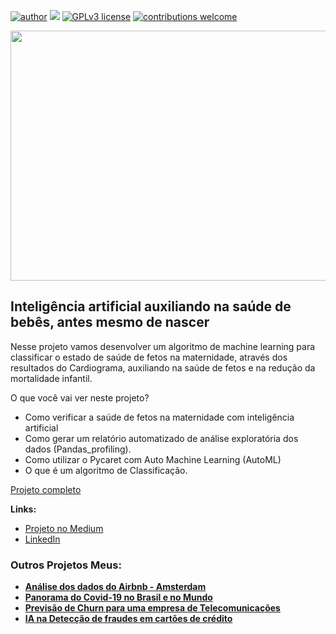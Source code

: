 [![author](https://img.shields.io/badge/author-JessicaCunha-red.svg)](https://www.linkedin.com/in/j%C3%A9ssica-cunha/) [![](https://img.shields.io/badge/python-3.9+-blue.svg)](https://www.python.org/downloads/release/python-365/) [![GPLv3 license](https://img.shields.io/badge/License-GPLv3-blue.svg)](http://perso.crans.org/besson/LICENSE.html) [![contributions welcome](https://img.shields.io/badge/contributions-welcome-brightgreen.svg?style=flat)](https://github.com/cunhajessica/Data_Science)

<p align="center">
  <img src="https://img.freepik.com/fotos-gratis/os-pares-gravidos-asiaticos-novos-mostram-e-olhando-o-bebe-da-foto-do-ultrassom-na-barriga-mamae-e-papai-se-sentindo-feliz-sorrindo-pacifica-enquanto-cuida-crianca-deitado-no-sofa-na-sala-de-estar-em-casa_7861-2168.jpg?size=626&ext=jpg&ga=GA1.2.586552211.1670706687&semt=sph" height=400px 
width=700px >
</p>



## Inteligência artificial auxiliando na saúde de bebês, antes mesmo de nascer

Nesse projeto vamos desenvolver um algoritmo de machine learning para classificar o estado de saúde de fetos na maternidade, através dos resultados do Cardiograma, auxiliando na saúde de fetos e na redução da mortalidade infantil.

O que você vai ver neste projeto?
* Como verificar a saúde de fetos na maternidade com inteligência artificial
* Como gerar um relatório automatizado de análise exploratória dos dados (Pandas_profiling).
* Como utilizar o Pycaret com Auto Machine Learning (AutoML)
* O que é um algoritmo de Classificação.


[Projeto completo](https://github.com/cunhajessica/Inteligencia_Antificial_na_saude_de_fetos/blob/main/Intelig%C3%AAncia_artificial_auxiliando_na_sa%C3%BAde_de_beb%C3%AAs%2C_antes_mesmo_de_nascer.ipynb)

**Links:**

* [Projeto no Medium](https://medium.com/@jessicacunha.jsc/panorama-do-covid-19-2b7977a62337)
* [LinkedIn](https://www.linkedin.com/in/j%C3%A9ssica-cunha/)




### Outros Projetos Meus:

* **[Análise dos dados do Airbnb - Amsterdam](https://github.com/cunhajessica/Analise_Airbnb_Amsterdam)**
* **[Panorama do Covid-19 no Brasil e no Mundo](http://bitly.ws/oBUC)**
* **[Previsão de Churn para uma empresa de Telecomunicações](http://bitly.ws/sIyx)**
* **[IA na Detecção de fraudes em cartões de crédito](http://bitly.ws/rLY5)**
